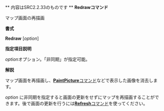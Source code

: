 ** 内容はSRC2.2.33のものです **
**Redrawコマンド**

マップ画面の再描画

**書式**

**Redraw** [*option*]

**指定項目説明**

*option*オプション。「非同期」が指定可能。

**解説**

マップ画面を再描画し、[**PaintPicture**コマンド](PaintPictureコマンド.md)などで表示した画像を消去します。

*option* に非同期を指定すると画面の更新をせずにマップを再描画することができます。後で画面の更新を行うには[**Refresh**コマンド](Refreshコマンド.md)を使ってください。
